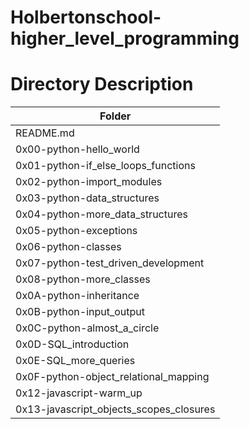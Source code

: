 


# Holbertonschool-higher_level_programming


#	Directory	Description
| Folder        |
| ------------- |
| README.md     |
| 0x00-python-hello_world |
| 0x01-python-if_else_loops_functions |
| 0x02-python-import_modules |
| 0x03-python-data_structures |
| 0x04-python-more_data_structures |
| 0x05-python-exceptions |
| 0x06-python-classes |
| 0x07-python-test_driven_development |
| 0x08-python-more_classes|
| 0x0A-python-inheritance |
| 0x0B-python-input_output |
| 0x0C-python-almost_a_circle |
| 0x0D-SQL_introduction|
| 0x0E-SQL_more_queries |
| 0x0F-python-object_relational_mapping |
|0x12-javascript-warm_up|
| 0x13-javascript_objects_scopes_closures |
